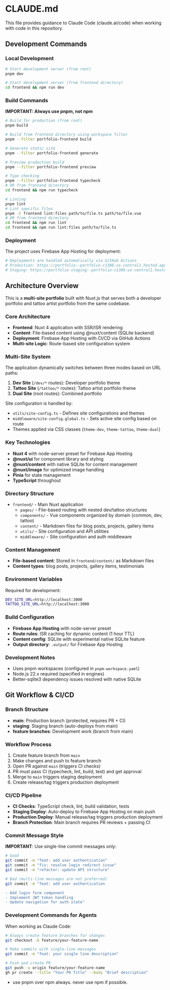 # CLAUDE.md

This file provides guidance to Claude Code (claude.ai/code) when working with code in this repository.

## Development Commands

### Local Development

```bash
# Start development server (from root)
pnpm dev

# Start development server (from frontend directory)
cd frontend && npm run dev
```

### Build Commands

**IMPORTANT: Always use pnpm, not npm**

```bash
# Build for production (from root)
pnpm build

# Build from frontend directory using workspace filter
pnpm --filter portfolio-frontend build

# Generate static site
pnpm --filter portfolio-frontend generate

# Preview production build
pnpm --filter portfolio-frontend preview

# Type checking
pnpm --filter portfolio-frontend typecheck
# OR from frontend directory
cd frontend && npm run typecheck

# Linting
pnpm lint
# Lint specific files
pnpm -C frontend lint:files path/to/file.ts path/to/file.vue
# OR from frontend directory
cd frontend && npm run lint
cd frontend && npm run lint:files path/to/file.ts
```

### Deployment

The project uses Firebase App Hosting for deployment:

```bash
# Deployments are handled automatically via GitHub Actions
# Production: https://portfolio--portfolio-c1306.us-central1.hosted.app
# Staging: https://portfolio-staging--portfolio-c1306.us-central1.hosted.app
```

## Architecture Overview

This is a **multi-site portfolio** built with Nuxt.js that serves both a developer portfolio and tattoo artist portfolio from the same codebase.

### Core Architecture

- **Frontend**: Nuxt 4 application with SSR/ISR rendering
- **Content**: File-based content using @nuxt/content (SQLite backend)
- **Deployment**: Firebase App Hosting with CI/CD via GitHub Actions
- **Multi-site Logic**: Route-based site configuration system

### Multi-Site System

The application dynamically switches between three modes based on URL paths:

1. **Dev Site** (`/dev/*` routes): Developer portfolio theme
2. **Tattoo Site** (`/tattoo/*` routes): Tattoo artist portfolio theme
3. **Dual Site** (root routes): Combined portfolio

Site configuration is handled by:

- `utils/site-config.ts` - Defines site configurations and themes
- `middleware/site-config.global.ts` - Sets active site config based on route
- Themes applied via CSS classes (`theme-dev`, `theme-tattoo`, `theme-dual`)

### Key Technologies

- **Nuxt 4** with node-server preset for Firebase App Hosting
- **@nuxt/ui** for component library and styling
- **@nuxt/content** with native SQLite for content management
- **@nuxt/image** for optimized image handling
- **Pinia** for state management
- **TypeScript** throughout

### Directory Structure

- `frontend/` - Main Nuxt application
  - `pages/` - File-based routing with nested dev/tattoo structures
  - `components/` - Vue components organized by domain (common, dev, tattoo)
  - `content/` - Markdown files for blog posts, projects, gallery items
  - `utils/` - Site configuration and API utilities
  - `middleware/` - Site configuration and auth middleware

### Content Management

- **File-based content**: Stored in `frontend/content/` as Markdown files
- **Content types**: blog posts, projects, gallery items, testimonials

### Environment Variables

Required for development:

```bash
DEV_SITE_URL=http://localhost:3000
TATTOO_SITE_URL=http://localhost:3000
```

### Build Configuration

- **Firebase App Hosting** with node-server preset
- **Route rules**: ISR caching for dynamic content (1 hour TTL)
- **Content config**: SQLite with experimental native SQLite feature
- **Output directory**: `.output/` for Firebase App Hosting

### Development Notes

- Uses pnpm workspaces (configured in `pnpm-workspace.yaml`)
- Node.js 22.x required (specified in engines)
- Better-sqlite3 dependency issues resolved with native SQLite

## Git Workflow & CI/CD

### Branch Structure

- **main**: Production branch (protected, requires PR + CI)
- **staging**: Staging branch (auto-deploys from main)
- **feature branches**: Development work (branch from main)

### Workflow Process

1. Create feature branch from `main`
2. Make changes and push to feature branch
3. Open PR against `main` (triggers CI checks)
4. PR must pass CI (typecheck, lint, build, test) and get approval
5. Merge to `main` triggers staging deployment
6. Create release/tag triggers production deployment

### CI/CD Pipeline

- **CI Checks**: TypeScript check, lint, build validation, tests
- **Staging Deploy**: Auto-deploy to Firebase App Hosting on main push
- **Production Deploy**: Manual release/tag triggers production deployment
- **Branch Protection**: Main branch requires PR reviews + passing CI

### Commit Message Style

**IMPORTANT**: Use single-line commit messages only:

```bash
# Good
git commit -m "feat: add user authentication"
git commit -m "fix: resolve login redirect issue"
git commit -m "refactor: update API structure"

# Bad (multi-line messages are not preferred)
git commit -m "feat: add user authentication

- Add login form component
- Implement JWT token handling
- Update navigation for auth state"
```

### Development Commands for Agents

When working as Claude Code:

```bash
# Always create feature branches for changes
git checkout -b feature/your-feature-name

# Make commits with single-line messages
git commit -m "feat: your single line description"

# Push and create PR
git push -u origin feature/your-feature-name
gh pr create --title "Your PR Title" --body "Brief description"
```

- use pnpm over npm always. never use npm if possible.
